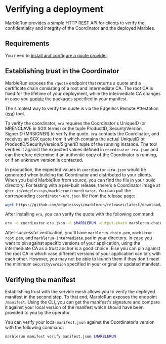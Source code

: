# Verifying a deployment

MarbleRun provides a simple HTTP REST API for clients to verify the confidentiality and integrity of the Coordinator and the deployed Marbles.

## Requirements

You need to [install and configure a quote provider](../getting-started/installation.md#install-the-marblerun-cli).

## Establishing trust in the Coordinator

MarbleRun exposes the `/quote` endpoint that returns a quote and a certificate chain consisting of a root and intermediate CA. The root CA is fixed for the lifetime of your deployment, while the intermediate CA changes in case you [update](../workflows/update-manifest.md) the packages specified in your manifest.

The simplest way to verify the quote is via the Edgeless Remote Attestation ([era](https://github.com/edgelesssys/era)) tool.

To verify the coordinator, `era` requires the Coordinator's UniqueID (or MRENCLAVE in SGX terms) or the tuple ProductID, SecurityVersion, SignerID (MRSIGNER) to verify the quote. `era` contacts the Coordinator, and receives an SGX quote from it which contains the actual UniqueID or ProductID/SecurityVersion/SignerID tuple of the running instance. The tool verifies it against the expected values defined in `coordinator-era.json` and can therefore determine if an authentic copy of the Coordinator is running, or if an unknown version is contacted.

In production, the expected values in `coordinator-era.json` would be generated when building the Coordinator and distributed to your clients. When you build MarbleRun from source, you can find the file in your build directory.
For testing with a pre-built release, there's a Coordinator image at `ghcr.io/edgelesssys/marblerun/coordinator`.
You can pull the corresponding `coordinator-era.json` file from the release page:

```bash
wget https://github.com/edgelesssys/marblerun/releases/latest/download/coordinator-era.json
```

After installing `era`, you can verify the quote with the following command:

```bash
era -c coordinator-era.json -h $MARBLERUN -output-chain marblerun-chain.pem -output-root marblerun-root.pem -output-intermediate marblerun-intermedite.pem
```

After successful verification, you'll have `marblerun-chain.pem`, `marblerun-root.pem`, and `marblerun-intermediate.pem` in your directory. In case you want to pin against specific versions of your application, using the intermediate CA as a trust anchor is a good choice. Else you can pin against the root CA in which case different versions of your application can talk with each other. However, you may not be able to launch them if they don't meet the minimum `SecurityVersion` specified in your original or updated manifest.

## Verifying the manifest

Establishing trust with the service mesh allows you to verify the deployed manifest in the second step.
To that end, MarbleRun exposes the endpoint `/manifest`.
Using the CLI, you can get the manifest's signature and compare it against your local version of the manifest which should have been provided to you by the operator.

You can verify your local `manifest.json` against the Coordinator's version with the following command:

```bash
marblerun manifest verify manifest.json $MARBLERUN
```
